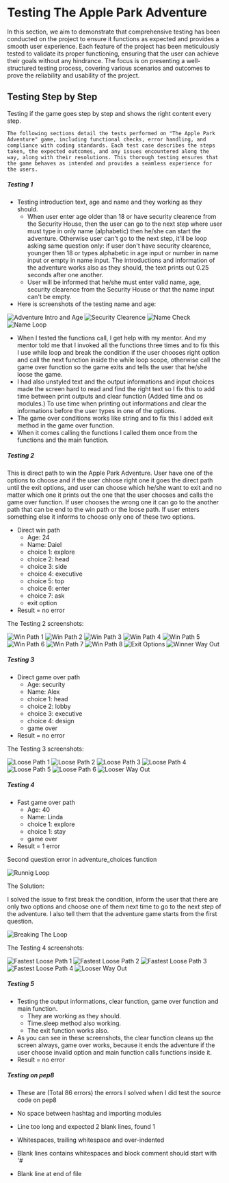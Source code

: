 # Testing The Apple Park Adventure

In this section, we aim to demonstrate that comprehensive testing has been conducted on the project to ensure it functions as expected and provides a smooth user experience. Each feature of the project has been meticulously tested to validate its proper functioning, ensuring that the user can achieve their goals without any hindrance. The focus is on presenting a well-structured testing process, covering various scenarios and outcomes to prove the reliability and usability of the project.

## Testing Step by Step

Testing if the game goes step by step and shows the right content every step. 

    The following sections detail the tests performed on "The Apple Park Adventure" game, including functional checks, error handling, and compliance with coding standards. Each test case describes the steps taken, the expected outcomes, and any issues encountered along the way, along with their resolutions. This thorough testing ensures that the game behaves as intended and provides a seamless experience for the users.

##### Testing 1

- Testing introduction text, age and name and they working as they should. 
  - When user enter age older than 18 or have security clearence from the Security House, then the user can go to the next step where user must type in only name (alphabetic) then he/she can start the adventure. Otherwise user can't go to the next step, it'll be loop asking same question only: if user don't have security clearence, younger then 18 or types alphabetic in age input or number in name input or empty in name input. The introductions and information of the adventure works also as they should, the text prints out 0.25 seconds after one another.
  - User will be informed that he/she must enter valid name, age, security clearence from the Security House or that the name input can't be empty.
- Here is screenshots of the testing name and age:

![Adventure Intro and Age](documentation/intro.png) ![Security Clearence](documentation/age_valid.png) ![Name Check](documentation/name_clear.png) ![Name Loop](documentation/loop.png)

- When I tested the functions call, I get help with my mentor. And my mentor told me that I invoked all the functions three times and to fix this I use while loop and break the condition if the user chooses right option and call the next function inside the while loop scope, otherwise call the game over function so the game exits and tells the user that he/she loose the game.
- I had also unstyled text and the output informations and input choices made the screen hard to read and find the right text so I fix this to add time between print outputs and clear function (Added time and os modules.) To use time when printing out informations and clear the informations before the user types in one of the options.
- The game over conditions works like string and to fix this I added exit method in the game over function.
- When it comes calling the functions I called them once from the functions and the main function.

 ##### Testing 2

This is direct path to win the Apple Park Adventure. User have one of the options to choose and if the user chhose right one it goes the direct path until the exit options, and user can choose which he/she want to exit and no matter which one it prints out the one that the user chooses and calls the game over function. If user chooses the wrong one it can go to the another path that can be end to the win path or the loose path. If user enters something else it informs to choose only one of these two options. 

- Direct win path
  - Age: 24
  - Name: Daiel
  - choice 1: explore
  - choice 2: head
  - choice 3: side
  - choice 4: executive
  - choice 5: top
  - choice 6: enter
  - choice 7: ask
  - exit option
- Result = no error

The Testing 2 screenshots:

![Win Path 1](documentation/first_win_option.png)
![Win Path 2](documentation/second_win.png)
![Win Path 3](documentation/win_3.png)
![Win Path 4](documentation/win_4.png)
![Win Path 5](documentation/win_5.png)
![Win Path 6](documentation/win_6.png)
![Win Path 7](documentation/win_7.png)
![Win Path 8](documentation/win_8.png)
![Exit Options](documentation/exit_option.png)
![Winner Way Out](documentation/winner_exit.png)

 ##### Testing 3 

- Direct game over path
  - Age: security
  - Name: Alex
  - choice 1: head
  - choice 2: lobby
  - choice 3: executive
  - choice 4: design
  - game over
- Result = no error

The Testing 3 screenshots:

![Loose Path 1](documentation/loose_1.png)
![Loose Path 2](documentation/second_win.png)
![Loose Path 3](documentation/loose_3.png)
![Loose Path 4](documentation/loose_4.png)
![Loose Path 5](documentation/loose_5.png)
![Loose Path 6](documentation/loose_6.png)
![Looser Way Out](documentation/game_over.png)

##### Testing 4 

- Fast game over path
  - Age: 40
  - Name: Linda
  - choice 1: explore
  - choice 1: stay
  - game over
- Result = 1 error

Second question error in adventure_choices function

![Runnig Loop](documentation/fastest_loose_path_error.png)

The Solution:

I solved the issue to first break the condition, inform the user that there are only two options and choose one of them next time to go to the next step of the adventure. I also tell them that the adventure game starts from the first question.

![Breaking The Loop](documentation/second_question_solution.png)


The Testing 4 screenshots:

![Fastest Loose Path 1](documentation/loose_1.png)
![Fastest Loose Path 2](documentation/second_win.png)
![Fastest Loose Path 3](documentation/first_win_option.png)
![Fastest Loose Path 4](documentation/fastest_loose_path_4.png)
![Looser Way Out](documentation/fastest_loose_path_5.png)

##### Testing 5

- Testing the output informations, clear function, game over function and main function.
  - They are working as they should.
  - Time.sleep method also working.
  - The exit function works also.
- As you can see in these screenshots, the clear function cleans up the screen always, game over works, because it ends the adventure if the user choose invalid option and main function calls functions inside it.
- Result = no error

##### Testing on pep8 

- These are (Total 86 errors) the errors I solved when I did test the source code on pep8

- No space between hashtag and importing modules
- Line too long and expected 2 blank lines, found 1
- Whitespaces, trailing whitespace and over-indented
- Blank lines contains whitespaces and block comment should start with '# 
- Blank line at end of file
